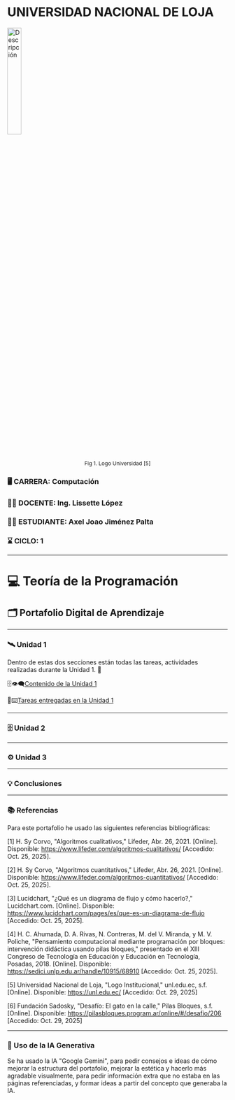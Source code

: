 # UNIVERSIDAD NACIONAL DE LOJA

<p align="left">
  <img src="https://univercimas.com/wp-content/uploads/2021/04/Universidad-Nacional-de-Loja-UNL.png" alt="Descripción" width="25%">
</p>

<p style="text-align:center; font-size:12px;">Fig 1. Logo Universidad [5]</p>

### 🖥️ CARRERA: Computación

### 👩‍🏫 DOCENTE: Ing. Lissette López

### 🧑‍🎓 ESTUDIANTE: Axel Joao Jiménez Palta

### ⌛ CICLO: 1

---


# 💻 Teoría de la Programación
## 🗂️ Portafolio Digital de Aprendizaje

---

### 🛰️ Unidad 1

Dentro de estas dos secciones están todas las tareas, actividades realizadas durante la Unidad 1. 🧐

🗄️👁️‍🗨️[Contenido de la Unidad 1](contenidosunidad1.md) 

📖⌨️[Tareas entregadas en la Unidad 1](tareasentregadasu1.md) 

---

### 🗄️ Unidad 2


---

### ⚙️ Unidad 3


---

### 💡 Conclusiones


---

### 📚 Referencias

Para este portafolio he usado las siguientes referencias bibliográficas: 

[1] H. Sy Corvo, "Algoritmos cualitativos," Lifeder, Abr. 26, 2021. [Online]. Disponible: https://www.lifeder.com/algoritmos-cualitativos/ [Accedido: Oct. 25, 2025].

[2] H. Sy Corvo, "Algoritmos cuantitativos," Lifeder, Abr. 26, 2021. [Online]. Disponible: https://www.lifeder.com/algoritmos-cuantitativos/ [Accedido: Oct. 25, 2025].

[3] Lucidchart, "¿Qué es un diagrama de flujo y cómo hacerlo?," Lucidchart.com. [Online]. Disponible: https://www.lucidchart.com/pages/es/que-es-un-diagrama-de-flujo [Accedido: Oct. 25, 2025].

[4] H. C. Ahumada, D. A. Rivas, N. Contreras, M. del V. Miranda, y M. V. Poliche, "Pensamiento computacional mediante programación por bloques: intervención didáctica usando pilas bloques," presentado en el XIII Congreso de Tecnología en Educación y Educación en Tecnología, Posadas, 2018. [Online]. Disponible: https://sedici.unlp.edu.ar/handle/10915/68910 [Accedido: Oct. 25, 2025].

[5] Universidad Nacional de Loja, "Logo Institucional," unl.edu.ec, s.f. [Online]. Disponible: https://unl.edu.ec/ [Accedido: Oct. 29, 2025]

[6] Fundación Sadosky, "Desafío: El gato en la calle," Pilas Bloques, s.f. [Online]. Disponible: https://pilasbloques.program.ar/online/#/desafio/206 [Accedido: Oct. 29, 2025]

---

### 🤖 Uso de la IA Generativa

Se ha usado la IA "Google Gemini", para pedir consejos e ideas de cómo mejorar la estructura del portafolio, mejorar la estética y hacerlo más agradable visualmente, para pedir información extra que no estaba en las páginas referenciadas, y formar ideas a partir del concepto que generaba la IA.
